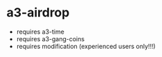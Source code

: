 # a3-airdrop

* requires a3-time
* requires a3-gang-coins
* requires modification (experienced users only!!!)